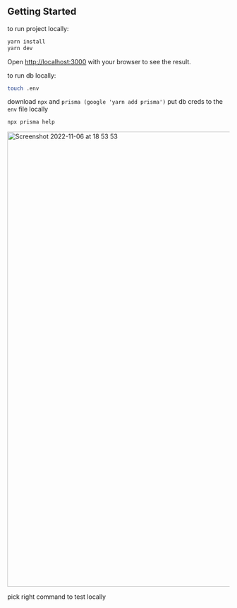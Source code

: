 ## Getting Started


to run project locally:

```bash
yarn install
yarn dev
```

Open [http://localhost:3000](http://localhost:3000) with your browser to see the result.

to run db locally:

```bash
touch .env
```

download `npx` and `prisma (google 'yarn add prisma')`
put db creds to the `env` file locally

```bash
npx prisma help
```
<img width="1031" alt="Screenshot 2022-11-06 at 18 53 53" src="https://user-images.githubusercontent.com/47758224/200186864-43c2e726-84b1-4107-8226-17bf075c5f02.png">

pick right command to test locally
